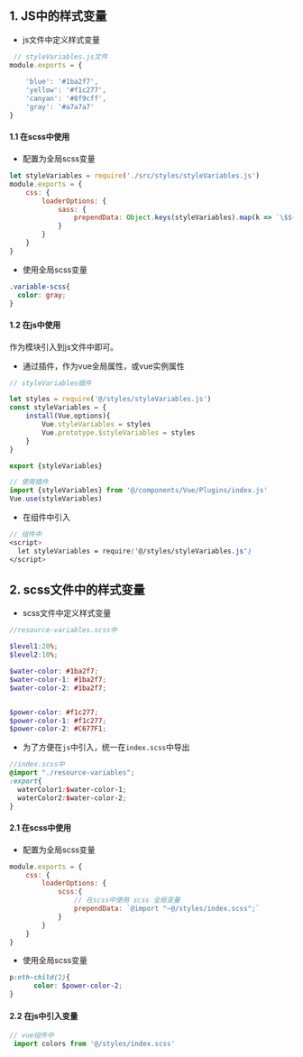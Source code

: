 ## 1. JS中的样式变量
- js文件中定义样式变量
```javascript
 // styleVariables.js文件
module.exports = {
    
    'blue': '#1ba2f7',
    'yellow': '#f1c277',
    'canyan': '#8f9cff',
    'gray': '#a7a7a7'
}

```
#### 1.1 在scss中使用
- 配置为全局scss变量
```javascript
let styleVariables = require('./src/styles/styleVariables.js')
module.exports = {
    css: {
        loaderOptions: {
            sass: {
                prependData: Object.keys(styleVariables).map(k => `\$${k}: ${styleVariables[k]};`).join('\n')
            }
        }
    }
}

```
- 使用全局scss变量
```scss
.variable-scss{
  color: gray;
}
```

#### 1.2 在js中使用
作为模块引入到js文件中即可。
- 通过插件，作为vue全局属性，或vue实例属性
```javascript
// styleVariables插件

let styles = require('@/styles/styleVariables.js')
const styleVariables = {
    install(Vue,options){
        Vue.styleVariables = styles
        Vue.prototype.$styleVariables = styles
    }
}

export {styleVariables}
```
```javascript
// 使用插件
import {styleVariables} from '@/components/Vue/Plugins/index.js'
Vue.use(styleVariables)

```
- 在组件中引入
```scss
// 组件中
<script>
  let styleVariables = require('@/styles/styleVariables.js')
</script>
```


## 2. scss文件中的样式变量
- scss文件中定义样式变量
```scss
//resource-variables.scss中

$level1:20%;
$level2:10%;

$water-color: #1ba2f7;
$water-color-1: #1ba2f7;
$water-color-2: #1ba2f7;


$power-color: #f1c277;
$power-color-1: #f1c277;
$power-color-2: #C677F1;

```
- 为了方便在`js`中引入，统一在`index.scss`中导出
```scss
//index.scss中
@import "./resource-variables";
:export{
  waterColor1:$water-color-1;
  waterColor2:$water-color-2;
}
```
#### 2.1 在scss中使用
- 配置为全局scss变量
```javascript
module.exports = {
    css: {
        loaderOptions: {
            scss:{
                // 在scss中使用 scss 全局变量
                prependData: `@import "~@/styles/index.scss";`
            }
        }
    }
}
```
- 使用全局scss变量
```scss
p:nth-child(2){
      color: $power-color-2;
}
```

#### 2.2 在js中引入变量
```javascript
// vue组件中
 import colors from '@/styles/index.scss'
```